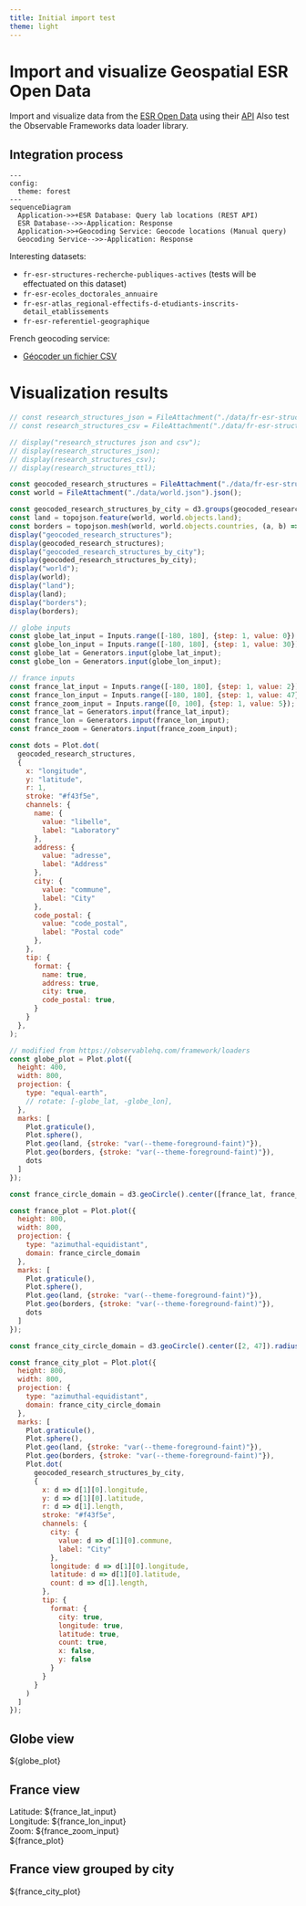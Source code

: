 ```yaml
---
title: Initial import test
theme: light
---
```


# Import and visualize Geospatial ESR Open Data

Import and visualize data from the [ESR Open Data](data.enseignementsup-recherche.gouv.fr) using their [API](https://data.enseignementsup-recherche.gouv.fr/api/explore/v2.1/console)
Also test the Observable Frameworks data loader library.

## Integration process

```mermaid
---
config:
  theme: forest
---
sequenceDiagram
  Application->>+ESR Database: Query lab locations (REST API)
  ESR Database-->>-Application: Response
  Application->>+Geocoding Service: Geocode locations (Manual query)
  Geocoding Service-->>-Application: Response
```

Interesting datasets:
- `fr-esr-structures-recherche-publiques-actives` (tests will be effectuated on this dataset)
- `fr-esr-ecoles_doctorales_annuaire`
- `fr-esr-atlas_regional-effectifs-d-etudiants-inscrits-detail_etablissements`
- `fr-esr-referentiel-geographique`

French geocoding service:
- [Géocoder un fichier CSV](https://adresse.data.gouv.fr/csv)


# Visualization results

```js
// const research_structures_json = FileAttachment("./data/fr-esr-structures-recherche-publiques-actives.json").json();
// const research_structures_csv = FileAttachment("./data/fr-esr-structures-recherche-publiques-actives.csv").csv();
```

```js
// display("research_structures json and csv");
// display(research_structures_json);
// display(research_structures_csv);
// display(research_structures_ttl);
```

```js echo
const geocoded_research_structures = FileAttachment("./data/fr-esr-structures-recherche-publiques-actives.geocoded.csv").csv();
const world = FileAttachment("./data/world.json").json();
```

```js
const geocoded_research_structures_by_city = d3.groups(geocoded_research_structures, d => d.commune);
const land = topojson.feature(world, world.objects.land);
const borders = topojson.mesh(world, world.objects.countries, (a, b) => a !== b);
display("geocoded_research_structures");
display(geocoded_research_structures);
display("geocoded_research_structures_by_city");
display(geocoded_research_structures_by_city);
display("world");
display(world);
display("land");
display(land);
display("borders");
display(borders);
```


```js
// globe inputs
const globe_lat_input = Inputs.range([-180, 180], {step: 1, value: 0});
const globe_lon_input = Inputs.range([-180, 180], {step: 1, value: 30});
const globe_lat = Generators.input(globe_lat_input);
const globe_lon = Generators.input(globe_lon_input);

// france inputs
const france_lat_input = Inputs.range([-180, 180], {step: 1, value: 2});
const france_lon_input = Inputs.range([-180, 180], {step: 1, value: 47});
const france_zoom_input = Inputs.range([0, 100], {step: 1, value: 5});
const france_lat = Generators.input(france_lat_input);
const france_lon = Generators.input(france_lon_input);
const france_zoom = Generators.input(france_zoom_input);
```

```js echo
const dots = Plot.dot(
  geocoded_research_structures,
  {
    x: "longitude",
    y: "latitude",
    r: 1,
    stroke: "#f43f5e",
    channels: {
      name: {
        value: "libelle",
        label: "Laboratory"
      },
      address: {
        value: "adresse",
        label: "Address"
      },
      city: {
        value: "commune",
        label: "City"
      },
      code_postal: {
        value: "code_postal",
        label: "Postal code"
      },
    },
    tip: {
      format: {
        name: true,
        address: true,
        city: true,
        code_postal: true,
      }
    }
  },
);

// modified from https://observablehq.com/framework/loaders
const globe_plot = Plot.plot({
  height: 400,
  width: 800,
  projection: {
    type: "equal-earth",
    // rotate: [-globe_lat, -globe_lon],
  },
  marks: [
    Plot.graticule(),
    Plot.sphere(),
    Plot.geo(land, {stroke: "var(--theme-foreground-faint)"}),
    Plot.geo(borders, {stroke: "var(--theme-foreground-faint)"}),
    dots
  ]
});

const france_circle_domain = d3.geoCircle().center([france_lat, france_lon]).radius(france_zoom)();

const france_plot = Plot.plot({
  height: 800,
  width: 800,
  projection: {
    type: "azimuthal-equidistant",
    domain: france_circle_domain
  },
  marks: [
    Plot.graticule(),
    Plot.sphere(),
    Plot.geo(land, {stroke: "var(--theme-foreground-faint)"}),
    Plot.geo(borders, {stroke: "var(--theme-foreground-faint)"}),
    dots
  ]
});

const france_city_circle_domain = d3.geoCircle().center([2, 47]).radius(5)();

const france_city_plot = Plot.plot({
  height: 800,
  width: 800,
  projection: {
    type: "azimuthal-equidistant",
    domain: france_city_circle_domain
  },
  marks: [
    Plot.graticule(),
    Plot.sphere(),
    Plot.geo(land, {stroke: "var(--theme-foreground-faint)"}),
    Plot.geo(borders, {stroke: "var(--theme-foreground-faint)"}),
    Plot.dot(
      geocoded_research_structures_by_city,
      {
        x: d => d[1][0].longitude,
        y: d => d[1][0].latitude,
        r: d => d[1].length,
        stroke: "#f43f5e",
        channels: {
          city: {
            value: d => d[1][0].commune,
            label: "City"
          },
          longitude: d => d[1][0].longitude,
          latitude: d => d[1][0].latitude,
          count: d => d[1].length,
        },
        tip: {
          format: {
            city: true,
            longitude: true,
            latitude: true,
            count: true,
            x: false,
            y: false
          }
        }
      }
    )
  ]
});
```

## Globe view
<!-- 
<div>Latitude: ${globe_lat_input}</div>
<div>Longitude: ${globe_lon_input}</div> -->
<div>${globe_plot}</div>


## France view

<div>Latitude: ${france_lat_input}</div>
<div>Longitude: ${france_lon_input}</div>
<div>Zoom: ${france_zoom_input}</div>
<div>${france_plot}</div>


## France view grouped by city

<div>${france_city_plot}</div>